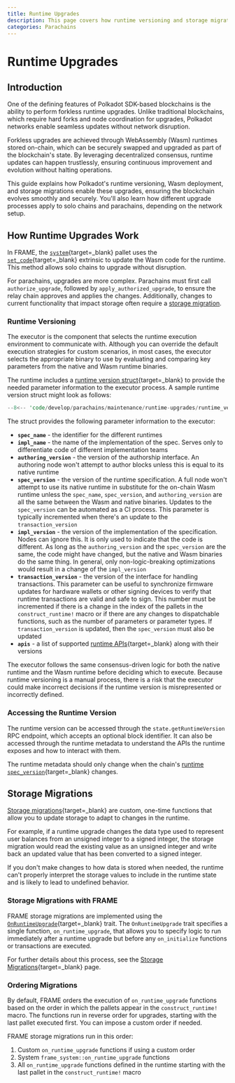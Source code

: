 ```yaml
---
title: Runtime Upgrades
description: This page covers how runtime versioning and storage migration support forkless upgrades for Polkadot SDK-based networks and how they factor into chain upgrades.
categories: Parachains
---
```


# Runtime Upgrades

## Introduction

One of the defining features of Polkadot SDK-based blockchains is the ability to perform forkless runtime upgrades. Unlike traditional blockchains, which require hard forks and node coordination for upgrades, Polkadot networks enable seamless updates without network disruption.

Forkless upgrades are achieved through WebAssembly (Wasm) runtimes stored on-chain, which can be securely swapped and upgraded as part of the blockchain's state. By leveraging decentralized consensus, runtime updates can happen trustlessly, ensuring continuous improvement and evolution without halting operations.

This guide explains how Polkadot's runtime versioning, Wasm deployment, and storage migrations enable these upgrades, ensuring the blockchain evolves smoothly and securely. You'll also learn how different upgrade processes apply to solo chains and parachains, depending on the network setup.

## How Runtime Upgrades Work

In FRAME, the [`system`](https://paritytech.github.io/polkadot-sdk/master/frame_system/index.html){target=\_blank} pallet uses the [`set_code`](https://paritytech.github.io/polkadot-sdk/master/frame_system/pallet/enum.Call.html#variant.set_code){target=\_blank} extrinsic to update the Wasm code for the runtime. This method allows solo chains to upgrade without disruption. 

For parachains, upgrades are more complex. Parachains must first call `authorize_upgrade`, followed by `apply_authorized_upgrade`, to ensure the relay chain approves and applies the changes. Additionally, changes to current functionality that impact storage often require a [storage migration](#storage-migrations).

### Runtime Versioning

The executor is the component that selects the runtime execution environment to communicate with. Although you can override the default execution strategies for custom scenarios, in most cases, the executor selects the appropriate binary to use by evaluating and comparing key parameters from the native and Wasm runtime binaries.

The runtime includes a [runtime version struct](https://paritytech.github.io/polkadot-sdk/master/sp_version/struct.RuntimeVersion.html){target=\_blank} to provide the needed parameter information to the executor process. A sample runtime version struct might look as follows:

```rust
--8<-- 'code/develop/parachains/maintenance/runtime-upgrades/runtime_version.rs'
```

The struct provides the following parameter information to the executor:

- **`spec_name`** - the identifier for the different runtimes
- **`impl_name`** - the name of the implementation of the spec. Serves only to differentiate code of different implementation teams
- **`authoring_version`** - the version of the authorship interface. An authoring node won't attempt to author blocks unless this is equal to its native runtime
- **`spec_version`** - the version of the runtime specification. A full node won't attempt to use its native runtime in substitute for the on-chain Wasm runtime unless the `spec_name`, `spec_version`, and `authoring_version` are all the same between the Wasm and native binaries. Updates to the `spec_version` can be automated as a CI process. This parameter is typically incremented when there's an update to the `transaction_version`
- **`impl_version`** - the version of the implementation of the specification. Nodes can ignore this. It is only used to indicate that the code is different. As long as the `authoring_version` and the `spec_version` are the same, the code might have changed, but the native and Wasm binaries do the same thing. In general, only non-logic-breaking optimizations would result in a change of the `impl_version`
- **`transaction_version`** - the version of the interface for handling transactions. This parameter can be useful to synchronize firmware updates for hardware wallets or other signing devices to verify that runtime transactions are valid and safe to sign. This number must be incremented if there is a change in the index of the pallets in the `construct_runtime!` macro or if there are any changes to dispatchable functions, such as the number of parameters or parameter types. If `transaction_version` is updated, then the `spec_version` must also be updated
- **`apis`** - a list of supported [runtime APIs](https://paritytech.github.io/polkadot-sdk/master/sp_api/macro.impl_runtime_apis.html){target=\_blank} along with their versions                                                    

The executor follows the same consensus-driven logic for both the native runtime and the Wasm runtime before deciding which to execute. Because runtime versioning is a manual process, there is a risk that the executor could make incorrect decisions if the runtime version is misrepresented or incorrectly defined.

### Accessing the Runtime Version

The runtime version can be accessed through the `state.getRuntimeVersion` RPC endpoint, which accepts an optional block identifier. It can also be accessed through the runtime metadata to understand the APIs the runtime exposes and how to interact with them.

The runtime metadata should only change when the chain's [runtime `spec_version`](https://paritytech.github.io/polkadot-sdk/master/sp_version/struct.RuntimeVersion.html#structfield.spec_version){target=\_blank} changes.

## Storage Migrations

[Storage migrations](https://paritytech.github.io/polkadot-sdk/master/polkadot_sdk_docs/reference_docs/frame_runtime_upgrades_and_migrations/index.html#migrations){target=\_blank} are custom, one-time functions that allow you to update storage to adapt to changes in the runtime.

For example, if a runtime upgrade changes the data type used to represent user balances from an unsigned integer to a signed integer, the storage migration would read the existing value as an unsigned integer and write back an updated value that has been converted to a signed integer.

If you don't make changes to how data is stored when needed, the runtime can't properly interpret the storage values to include in the runtime state and is likely to lead to undefined behavior.

### Storage Migrations with FRAME

FRAME storage migrations are implemented using the [`OnRuntimeUpgrade`](https://paritytech.github.io/polkadot-sdk/master/frame_support/traits/trait.OnRuntimeUpgrade.html){target=\_blank} trait. The `OnRuntimeUpgrade` trait specifies a single function, `on_runtime_upgrade`, that allows you to specify logic to run immediately after a runtime upgrade but before any `on_initialize` functions or transactions are executed.

For further details about this process, see the [Storage Migrations](/develop/parachains/maintenance/storage-migrations/){target=\_blank} page.

### Ordering Migrations

By default, FRAME orders the execution of `on_runtime_upgrade` functions based on the order in which the pallets appear in the `construct_runtime!` macro. The functions run in reverse order for upgrades, starting with the last pallet executed first. You can impose a custom order if needed.

FRAME storage migrations run in this order:

1. Custom `on_runtime_upgrade` functions if using a custom order
2. System `frame_system::on_runtime_upgrade` functions
3. All `on_runtime_upgrade` functions defined in the runtime starting with the last pallet in the `construct_runtime!` macro

<!-- ## Where to Go Next

<div class="grid cards" markdown>

-   <span class="badge tutorial">Tutorial</span> __Add Pallets to the Runtime__

    ---

    TODO!

    [:octicons-arrow-right-24: Get started](/tutorials/polkadot-sdk/parachains/zero-to-hero/add-pallets-to-runtime/)

</div> -->